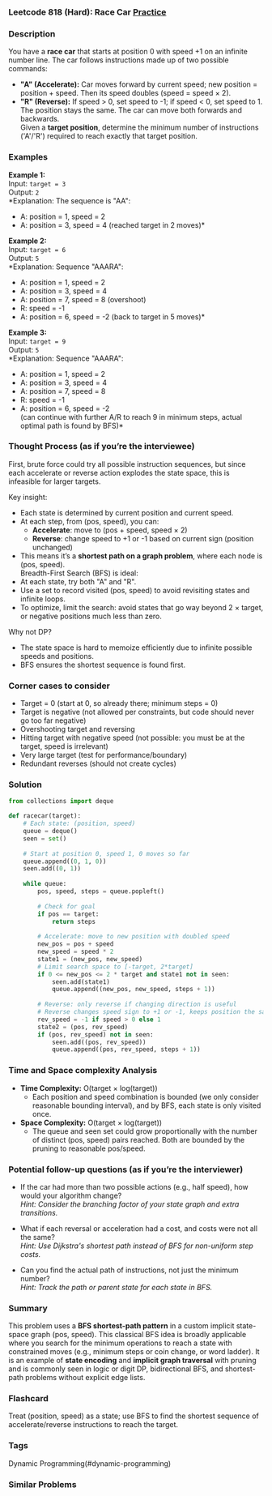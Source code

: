 ### Leetcode 818 (Hard): Race Car [Practice](https://leetcode.com/problems/race-car)

### Description  
You have a **race car** that starts at position 0 with speed +1 on an infinite number line. The car follows instructions made up of two possible commands:
- **"A" (Accelerate):** Car moves forward by current speed; new position = position + speed. Then its speed doubles (speed = speed × 2).
- **"R" (Reverse):** If speed > 0, set speed to -1; if speed < 0, set speed to 1. The position stays the same.
The car can move both forwards and backwards.  
Given a **target position**, determine the minimum number of instructions ('A'/'R') required to reach exactly that target position.

### Examples  

**Example 1:**  
Input: `target = 3`  
Output: `2`  
*Explanation: The sequence is "AA":  
- A: position = 1, speed = 2  
- A: position = 3, speed = 4 (reached target in 2 moves)*

**Example 2:**  
Input: `target = 6`  
Output: `5`  
*Explanation: Sequence "AAARA":  
- A: position = 1, speed = 2  
- A: position = 3, speed = 4  
- A: position = 7, speed = 8 (overshoot)  
- R: speed = -1  
- A: position = 6, speed = -2 (back to target in 5 moves)*

**Example 3:**  
Input: `target = 9`  
Output: `5`  
*Explanation: Sequence "AAARA":  
- A: position = 1, speed = 2  
- A: position = 3, speed = 4  
- A: position = 7, speed = 8  
- R: speed = -1  
- A: position = 6, speed = -2  
(can continue with further A/R to reach 9 in minimum steps, actual optimal path is found by BFS)*

### Thought Process (as if you’re the interviewee)  
First, brute force could try all possible instruction sequences, but since each accelerate or reverse action explodes the state space, this is infeasible for larger targets.

Key insight:
- Each state is determined by current position and current speed.
- At each step, from (pos, speed), you can:
  - **Accelerate**: move to (pos + speed, speed × 2)
  - **Reverse**: change speed to +1 or -1 based on current sign (position unchanged)
- This means it’s a **shortest path on a graph problem**, where each node is (pos, speed).  
Breadth-First Search (BFS) is ideal:  
- At each state, try both "A" and "R".
- Use a set to record visited (pos, speed) to avoid revisiting states and infinite loops.
- To optimize, limit the search: avoid states that go way beyond 2 × target, or negative positions much less than zero.

Why not DP?  
- The state space is hard to memoize efficiently due to infinite possible speeds and positions.
- BFS ensures the shortest sequence is found first.

### Corner cases to consider  
- Target = 0 (start at 0, so already there; minimum steps = 0)
- Target is negative (not allowed per constraints, but code should never go too far negative)
- Overshooting target and reversing
- Hitting target with negative speed (not possible: you must be at the target, speed is irrelevant)
- Very large target (test for performance/boundary)
- Redundant reverses (should not create cycles)

### Solution

```python
from collections import deque

def racecar(target):
    # Each state: (position, speed)
    queue = deque()
    seen = set()
    
    # Start at position 0, speed 1, 0 moves so far
    queue.append((0, 1, 0))
    seen.add((0, 1))
    
    while queue:
        pos, speed, steps = queue.popleft()
        
        # Check for goal
        if pos == target:
            return steps
        
        # Accelerate: move to new position with doubled speed
        new_pos = pos + speed
        new_speed = speed * 2
        state1 = (new_pos, new_speed)
        # Limit search space to [-target, 2*target]
        if 0 <= new_pos <= 2 * target and state1 not in seen:
            seen.add(state1)
            queue.append((new_pos, new_speed, steps + 1))
        
        # Reverse: only reverse if changing direction is useful
        # Reverse changes speed sign to +1 or -1, keeps position the same
        rev_speed = -1 if speed > 0 else 1
        state2 = (pos, rev_speed)
        if (pos, rev_speed) not in seen:
            seen.add((pos, rev_speed))
            queue.append((pos, rev_speed, steps + 1))
```

### Time and Space complexity Analysis  

- **Time Complexity:** O(target × log(target))
  - Each position and speed combination is bounded (we only consider reasonable bounding interval), and by BFS, each state is only visited once.
- **Space Complexity:** O(target × log(target))
  - The queue and seen set could grow proportionally with the number of distinct (pos, speed) pairs reached. Both are bounded by the pruning to reasonable pos/speed.

### Potential follow-up questions (as if you’re the interviewer)  

- If the car had more than two possible actions (e.g., half speed), how would your algorithm change?  
  *Hint: Consider the branching factor of your state graph and extra transitions.*

- What if each reversal or acceleration had a cost, and costs were not all the same?  
  *Hint: Use Dijkstra's shortest path instead of BFS for non-uniform step costs.*

- Can you find the actual path of instructions, not just the minimum number?  
  *Hint: Track the path or parent state for each state in BFS.*

### Summary
This problem uses a **BFS shortest-path pattern** in a custom implicit state-space graph (pos, speed). This classical BFS idea is broadly applicable where you search for the minimum operations to reach a state with constrained moves (e.g., minimum steps or coin change, or word ladder). It is an example of **state encoding** and **implicit graph traversal** with pruning and is commonly seen in logic or digit DP, bidirectional BFS, and shortest-path problems without explicit edge lists.


### Flashcard
Treat (position, speed) as a state; use BFS to find the shortest sequence of accelerate/reverse instructions to reach the target.

### Tags
Dynamic Programming(#dynamic-programming)

### Similar Problems
